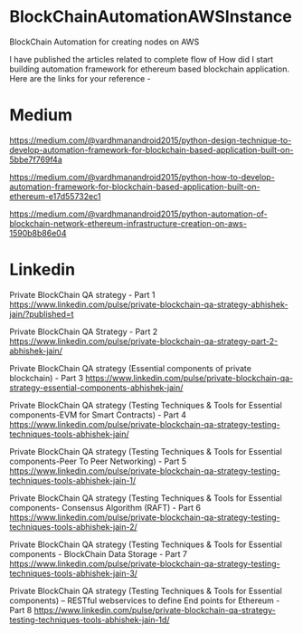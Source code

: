 # BlockChainAutomationAWSInstance
BlockChain Automation for creating nodes on AWS

I have published the articles related to complete flow of How did I start building automation framework for ethereum based blockchain application. Here are the links for your reference - 

# Medium
https://medium.com/@vardhmanandroid2015/python-design-technique-to-develop-automation-framework-for-blockchain-based-application-built-on-5bbe7f769f4a 

https://medium.com/@vardhmanandroid2015/python-how-to-develop-automation-framework-for-blockchain-based-application-built-on-ethereum-e17d55732ec1

https://medium.com/@vardhmanandroid2015/python-automation-of-blockchain-network-ethereum-infrastructure-creation-on-aws-1590b8b86e04

# Linkedin
Private BlockChain QA strategy - Part 1
https://www.linkedin.com/pulse/private-blockchain-qa-strategy-abhishek-jain/?published=t

Private BlockChain QA Strategy - Part 2
https://www.linkedin.com/pulse/private-blockchain-qa-strategy-part-2-abhishek-jain/

Private BlockChain QA strategy (Essential components of private blockchain) - Part 3
https://www.linkedin.com/pulse/private-blockchain-qa-strategy-essential-components-abhishek-jain/

Private BlockChain QA strategy (Testing Techniques & Tools for Essential components-EVM for Smart Contracts) - Part 4
https://www.linkedin.com/pulse/private-blockchain-qa-strategy-testing-techniques-tools-abhishek-jain/

Private BlockChain QA strategy (Testing Techniques & Tools for Essential components-Peer To Peer Networking) - Part 5
https://www.linkedin.com/pulse/private-blockchain-qa-strategy-testing-techniques-tools-abhishek-jain-1/

Private BlockChain QA strategy (Testing Techniques & Tools for Essential components- Consensus Algorithm (RAFT) - Part 6
https://www.linkedin.com/pulse/private-blockchain-qa-strategy-testing-techniques-tools-abhishek-jain-2/

Private BlockChain QA strategy (Testing Techniques & Tools for Essential components - BlockChain Data Storage - Part 7
https://www.linkedin.com/pulse/private-blockchain-qa-strategy-testing-techniques-tools-abhishek-jain-3/

Private BlockChain QA strategy (Testing Techniques & Tools for Essential components) – RESTful webservices to define End points for Ethereum - Part 8
https://www.linkedin.com/pulse/private-blockchain-qa-strategy-testing-techniques-tools-abhishek-jain-1d/
